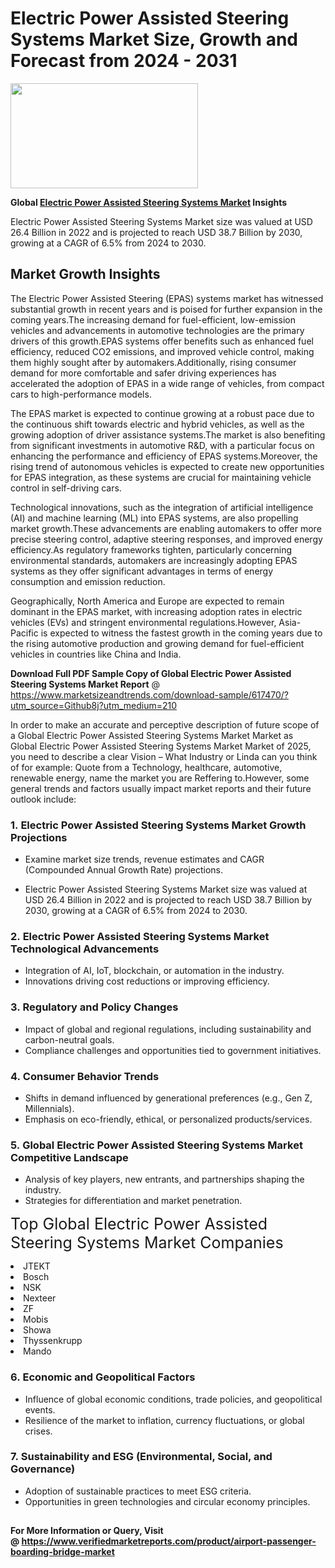 <H1>Electric Power Assisted Steering Systems Market Size, Growth and Forecast from 2024 - 2031</H1><img class="aligncenter size-medium wp-image-584254" src="https://thirdeyenews.in/wp-content/uploads/2024/09/Global-Market-Research-300x168.jpeg" alt="" width="300" height="168" /><p><strong>Global&nbsp;<a href="https://www.marketsizeandtrends.com/download-sample/617470/?utm_source=Github8j?utm_medium=210">Electric Power Assisted Steering Systems Market</a> Insights</strong></p><p>Electric Power Assisted Steering Systems Market size was valued at USD 26.4 Billion in 2022 and is projected to reach USD 38.7 Billion by 2030, growing at a CAGR of 6.5% from 2024 to 2030.</p><p><h2>Market Growth Insights</h2> <p>The Electric Power Assisted Steering (EPAS) systems market has witnessed substantial growth in recent years and is poised for further expansion in the coming years.The increasing demand for fuel-efficient, low-emission vehicles and advancements in automotive technologies are the primary drivers of this growth.EPAS systems offer benefits such as enhanced fuel efficiency, reduced CO2 emissions, and improved vehicle control, making them highly sought after by automakers.Additionally, rising consumer demand for more comfortable and safer driving experiences has accelerated the adoption of EPAS in a wide range of vehicles, from compact cars to high-performance models.</p> <p>The EPAS market is expected to continue growing at a robust pace due to the continuous shift towards electric and hybrid vehicles, as well as the growing adoption of driver assistance systems.The market is also benefiting from significant investments in automotive R&D, with a particular focus on enhancing the performance and efficiency of EPAS systems.Moreover, the rising trend of autonomous vehicles is expected to create new opportunities for EPAS integration, as these systems are crucial for maintaining vehicle control in self-driving cars.</p> <p>Technological innovations, such as the integration of artificial intelligence (AI) and machine learning (ML) into EPAS systems, are also propelling market growth.These advancements are enabling automakers to offer more precise steering control, adaptive steering responses, and improved energy efficiency.As regulatory frameworks tighten, particularly concerning environmental standards, automakers are increasingly adopting EPAS systems as they offer significant advantages in terms of energy consumption and emission reduction.</p> <p>Geographically, North America and Europe are expected to remain dominant in the EPAS market, with increasing adoption rates in electric vehicles (EVs) and stringent environmental regulations.However, Asia-Pacific is expected to witness the fastest growth in the coming years due to the rising automotive production and growing demand for fuel-efficient vehicles in countries like China and India.</p> <p><span class=""><strong>Download Full PDF Sample Copy of Global Electric Power Assisted Steering Systems Market Report</strong> @ <a href="https://www.marketsizeandtrends.com/download-sample/617470/?utm_source=Github8j?utm_medium=210" target="_blank">https://www.marketsizeandtrends.com/download-sample/617470/?utm_source=Github8j?utm_medium=210</a></span></p><p>In order to make an accurate and perceptive description of future scope of a Global&nbsp;Electric Power Assisted Steering Systems Market Market as Global&nbsp;Electric Power Assisted Steering Systems Market Market of 2025, you need to describe a clear Vision &ndash; What Industry or Linda can you think of for example: Quote from a Technology, healthcare, automotive, renewable energy, name the market you are Reffering to.However, some general trends and factors usually impact market reports and their future outlook include:</p><h3>1.&nbsp;<strong>Electric Power Assisted Steering Systems Market Growth Projections</strong></h3><ul><li>Examine market size trends, revenue estimates and CAGR (Compounded Annual Growth Rate) projections.</li><li><p>Electric Power Assisted Steering Systems Market size was valued at USD 26.4 Billion in 2022 and is projected to reach USD 38.7 Billion by 2030, growing at a CAGR of 6.5% from 2024 to 2030.</p></li></ul><h3>2.&nbsp;<strong>Electric Power Assisted Steering Systems Market Technological Advancements</strong></h3><ul><li>Integration of AI, IoT, blockchain, or automation in the industry.</li><li>Innovations driving cost reductions or improving efficiency.</li></ul><h3>3.&nbsp;<strong>Regulatory and Policy Changes</strong></h3><ul><li>Impact of global and regional regulations, including sustainability and carbon-neutral goals.</li><li>Compliance challenges and opportunities tied to government initiatives.</li></ul><h3>4.&nbsp;<strong>Consumer Behavior Trends</strong></h3><ul><li>Shifts in demand influenced by generational preferences (e.g., Gen Z, Millennials).</li><li>Emphasis on eco-friendly, ethical, or personalized products/services.</li></ul><h3>5.&nbsp;<strong>Global Electric Power Assisted Steering Systems Market Competitive Landscape</strong></h3><ul><li>Analysis of key players, new entrants, and partnerships shaping the industry.</li><li>Strategies for differentiation and market penetration.</li></ul><p data-pm-slice="1 1 []"><span style="color: inherit; font-family: inherit; font-size: 25px;">Top Global Electric Power Assisted Steering Systems Market Companies</span></p><div class="" data-test-id=""><p><li>JTEKT</li><li> Bosch</li><li> NSK</li><li> Nexteer</li><li> ZF</li><li> Mobis</li><li> Showa</li><li> Thyssenkrupp</li><li> Mando</li></p></div><h3>6.&nbsp;<strong>Economic and Geopolitical Factors</strong></h3><ul><li>Influence of global economic conditions, trade policies, and geopolitical events.</li><li>Resilience of the market to inflation, currency fluctuations, or global crises.</li></ul><h3>7.&nbsp;<strong>Sustainability and ESG (Environmental, Social, and Governance)</strong></h3><ul><li>Adoption of sustainable practices to meet ESG criteria.</li><li>Opportunities in green technologies and circular economy principles.</li></ul><h2><strong style="font-size: 14px;">For More Information or Query, Visit @&nbsp;</strong><a style="background-color: #ffffff; font-size: 14px;" href="https://www.marketsizeandtrends.com/report/electric-power-assisted-steering-systems-market/" target="_blank">https://www.verifiedmarketreports.com/product/airport-passenger-boarding-bridge-market</a></h2>